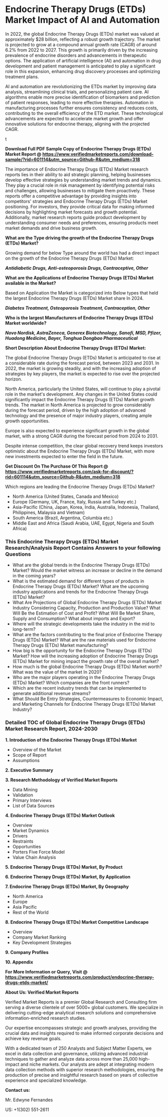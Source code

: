 <meta name="title" content="Global  Endocrine Therapy Drugs (ETDs) Market Impact of AI and Automation"><meta name="description" content="  In 2022, the global Endocrine Therapy Drugs (ETDs) market was valued at approximately $28 billion, reflecting a robust growth trajectory. The market is projected to "><meta name="title" content=" Endocrine Therapy Drugs (ETDs) Market Size, Share, Scope, Trends, Growth, Opportunities, Analysis, Forecast"> <h1>Endocrine Therapy Drugs (ETDs) Market Impact of AI and Automation</h1> <p>In 2022, the global Endocrine Therapy Drugs (ETDs) market was valued at approximately $28 billion, reflecting a robust growth trajectory. The market is projected to grow at a compound annual growth rate (CAGR) of around 6.2% from 2022 to 2027. This growth is primarily driven by the increasing prevalence of endocrine disorders and advancements in therapeutic options. The application of artificial intelligence (AI) and automation in drug development and patient management is anticipated to play a significant role in this expansion, enhancing drug discovery processes and optimizing treatment plans.</p> <p>AI and automation are revolutionizing the ETDs market by improving data analysis, streamlining clinical trials, and personalizing patient care. AI algorithms enable more precise identification of biomarkers and prediction of patient responses, leading to more effective therapies. Automation in manufacturing processes further ensures consistency and reduces costs, contributing to the overall efficiency of the ETD market. These technological advancements are expected to accelerate market growth and offer innovative solutions for endocrine therapy, aligning with the projected CAGR.</p> t</p><p id="" class=""><strong>Download Full PDF Sample Copy of Endocrine Therapy Drugs (ETDs) Market Report @ <a href="https://www.verifiedmarketreports.com/download-sample/?rid=601114&utm_source=Github-R&utm_medium=318" target="_blank">https://www.verifiedmarketreports.com/download-sample/?rid=601114&utm_source=Github-R&utm_medium=318</a></strong></p><p>The importance of&nbsp;Endocrine Therapy Drugs (ETDs) Market research reports lies in their ability to aid strategic planning, helping businesses develop effective strategies by understanding market trends and dynamics. They play a crucial role in risk management by identifying potential risks and challenges, allowing businesses to mitigate them proactively. These reports offer a competitive advantage by providing insights into competitors' strategies and Endocrine Therapy Drugs (ETDs) Market positioning. For investors, they provide critical data for making informed decisions by highlighting market forecasts and growth potential. Additionally, market research reports guide product development by understanding consumer needs and preferences, ensuring products meet market demands and drive business growth.</p><p><strong>What are the&nbsp;Type driving the growth of the Endocrine Therapy Drugs (ETDs) Market?</strong></p><p id="" class="">Growing demand for below Type around the world has had a direct impact on the growth of the Endocrine Therapy Drugs (ETDs) Market:</p><em><strong>Antidiabetic Drugs, Anti-osteoporosis Drugs, Contraceptive, Other</strong></em></p><strong>What are the&nbsp;Applications&nbsp;of Endocrine Therapy Drugs (ETDs) Market available in the Market?</strong></p><p id="" class="">Based on Application the Market is categorized into Below types that held the largest Endocrine Therapy Drugs (ETDs) Market share In 2024.</p><em><strong>Diabetes Treatment, Osteoporosis Treatment, Contraception, Other</strong></em></p><strong>Who is the largest Manufacturers of Endocrine Therapy Drugs (ETDs) Market worldwide?</strong></p><p><em><strong>Novo Nordisk, AstraZeneca, Generex Biotechnology, Sanofi, MSD, Pfizer, Huadong Medicine, Bayer, Tonghua Dongbao Pharmaceutical</strong></em></p><p id="" class=""><strong>Short Description About Endocrine Therapy Drugs (ETDs) Market:</strong></p><p>The global Endocrine Therapy Drugs (ETDs) Market is anticipated to rise at a considerable rate during the forecast period, between 2023 and 2031. In 2022, the market is growing steadily, and with the increasing adoption of strategies by key players, the market is expected to rise over the projected horizon.</p><p>North America, particularly the United States, will continue to play a pivotal role in the market's development. Any changes in the United States could significantly impact the Endocrine Therapy Drugs (ETDs) Market growth trends. The market in North America is projected to grow considerably during the forecast period, driven by the high adoption of advanced technology and the presence of major industry players, creating ample growth opportunities.</p><p>Europe is also expected to experience significant growth in the global market, with a strong CAGR during the forecast period from 2024 to 2031.</p><p>Despite intense competition, the clear global recovery trend keeps investors optimistic about the Endocrine Therapy Drugs (ETDs) Market, with more new investments expected to enter the field in the future.</p><p id="" class=""><strong>Get Discount On The Purchase Of This Report @ <a href="https://www.verifiedmarketreports.com/ask-for-discount/?rid=601114&utm_source=Github-R&utm_medium=318" target="_blank">https://www.verifiedmarketreports.com/ask-for-discount/?rid=601114&utm_source=Github-R&utm_medium=318</a></strong></p>Which regions are leading the Endocrine Therapy Drugs (ETDs) Market?</p><ul><li>North America (United States, Canada and Mexico)</li><li>Europe (Germany, UK, France, Italy, Russia and Turkey etc.)</li><li>Asia-Pacific (China, Japan, Korea, India, Australia, Indonesia, Thailand, Philippines, Malaysia and Vietnam)</li><li>South America (Brazil, Argentina, Columbia etc.)</li><li>Middle East and Africa (Saudi Arabia, UAE, Egypt, Nigeria and South Africa)</li></ul><h3 id="" class="">This Endocrine Therapy Drugs (ETDs) Market Research/Analysis Report Contains Answers to your following Questions</h3><ul><li>What are the global trends in the Endocrine Therapy Drugs (ETDs) Market? Would the market witness an increase or decline in the demand in the coming years?</li><li>What is the estimated demand for different types of products in Endocrine Therapy Drugs (ETDs) Market? What are the upcoming industry applications and trends for the Endocrine Therapy Drugs (ETDs) Market?</li><li>What Are Projections of Global Endocrine Therapy Drugs (ETDs) Market Industry Considering Capacity, Production and Production Value? What Will Be the Estimation of Cost and Profit? What Will Be Market Share, Supply and Consumption? What about imports and Export?</li><li>Where will the strategic developments take the industry in the mid to long-term?</li><li>What are the factors contributing to the final price of Endocrine Therapy Drugs (ETDs) Market? What are the raw materials used for Endocrine Therapy Drugs (ETDs) Market manufacturing?</li><li>How big is the opportunity for the Endocrine Therapy Drugs (ETDs) Market? How will the increasing adoption of Endocrine Therapy Drugs (ETDs) Market for mining impact the growth rate of the overall market?</li><li>How much is the global Endocrine Therapy Drugs (ETDs) Market worth? What was the value of the market In 2020?</li><li>Who are the major players operating in the Endocrine Therapy Drugs (ETDs) Market? Which companies are the front runners?</li><li>Which are the recent industry trends that can be implemented to generate additional revenue streams?</li><li>What Should Be Entry Strategies, Countermeasures to Economic Impact, and Marketing Channels for Endocrine Therapy Drugs (ETDs) Market Industry?</li></ul><h3 id="" class="">Detailed TOC of Global Endocrine Therapy Drugs (ETDs) Market Research Report, 2024-2030</h3><p id="" class=""><strong>1. Introduction of the Endocrine Therapy Drugs (ETDs) Market</strong></p><ul><li>Overview of the Market</li><li>Scope of Report</li><li>Assumptions</li></ul><p id="" class=""><strong>2. Executive Summary</strong></p><p id="" class=""><strong>3. Research Methodology of Verified Market Reports</strong></p><ul><li>Data Mining</li><li>Validation</li><li>Primary Interviews</li><li>List of Data Sources</li></ul><p id="" class=""><strong>4. Endocrine Therapy Drugs (ETDs) Market Outlook</strong></p><ul><li>Overview</li><li>Market Dynamics</li><li>Drivers</li><li>Restraints</li><li>Opportunities</li><li>Porters Five Force Model</li><li>Value Chain Analysis</li></ul><p id="" class=""><strong>5. Endocrine Therapy Drugs (ETDs) Market, By Product</strong></p><p id="" class=""><strong>6. Endocrine Therapy Drugs (ETDs) Market, By Application</strong></p><p id="" class=""><strong>7. Endocrine Therapy Drugs (ETDs) Market, By Geography</strong></p><ul><li>North America</li><li>Europe</li><li>Asia Pacific</li><li>Rest of the World</li></ul><p id="" class=""><strong>8. Endocrine Therapy Drugs (ETDs) Market Competitive Landscape</strong></p><ul><li>Overview</li><li>Company Market Ranking</li><li>Key Development Strategies</li></ul><p id="" class=""><strong>9. Company Profiles</strong></p><p id="" class=""><strong>10. Appendix</strong></p><p id="" class=""><strong>For More Information or Query, Visit @ <a href="https://www.verifiedmarketreports.com/product/endocrine-therapy-drugs-etds-market/" target="_blank">https://www.verifiedmarketreports.com/product/endocrine-therapy-drugs-etds-market/</a></strong></p><p id="" class=""><strong>About Us: Verified Market Reports</strong></p><p id="" class="">Verified Market Reports is a premier Global Research and Consulting firm serving a diverse clientele of over 5000+ global customers. We specialize in delivering cutting-edge analytical research solutions and comprehensive information-enriched research studies.</p><p id="" class="">Our expertise encompasses strategic and growth analyses, providing the crucial data and insights required to make informed corporate decisions and achieve key revenue goals.</p><p id="" class="">With a dedicated team of 250 Analysts and Subject Matter Experts, we excel in data collection and governance, utilizing advanced industrial techniques to gather and analyze data across more than 25,000 high-impact and niche markets. Our analysts are adept at integrating modern data collection methods with superior research methodologies, ensuring the production of precise and insightful research based on years of collective experience and specialized knowledge.</p><p id="" class=""><strong>Contact us:</strong></p><p id="" class="">Mr. Edwyne Fernandes</p><p id="" class="">US: +1(302) 551-2611</p>